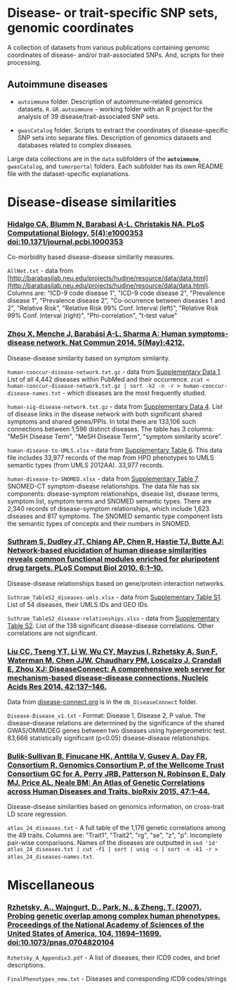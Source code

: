 Disease- or trait-specific SNP sets, genomic coordinates
========================================================

A collection of datasets from various publications containing genomic coordinates of disease- and/or trait-associated SNPs. And, scripts for their processing.

## Autoimmune diseases

- `autoimmune` folder. Description of autoimmune-related genomics datasets. `R.GR.autoimmune` - working folder with an R project for the analysis of 39 disease/trait-associated SNP sets.

- `gwasCatalog` folder. Scripts to extract the coordinates of disease-specific SNP sets into separate files. Description of genomics datasets and databases related to complex diseases.

Large data collections are in the `data` subfolders of the **`autoimmune`**, `gwasCatalog`, and `tumorportal` folders. Each subfolder has its own README file with the dataset-specific explanations.

# Disease-disease similarities

### [Hidalgo CA, Blumm N, Barabasi A-L, Christakis NA. PLoS Computational Biology, 5(4):e1000353 doi:10.1371/journal.pcbi.1000353](http://www.ploscompbiol.org/article/info%3Adoi%2F10.1371%2Fjournal.pcbi.1000353)

Co-morbidity based disease-disease similarity measures.

`AllNet.txt` - data from [http://barabasilab.neu.edu/projects/hudine/resource/data/data.html](http://barabasilab.neu.edu/projects/hudine/resource/data/data.html).  Columns are: "ICD-9 code disease 1", "ICD-9 code disease 2", "Prevalence disease 1", "Prevalence disease 2", "Co-ocurrence between diseases 1 and 2", "Relative Risk", "Relative Risk 99% Conf. Interval (left)", "Relative Risk 99% Conf. Interval (right)", "Phi-correlation", "t-test value"


### [Zhou X, Menche J, Barabási A-L, Sharma A: Human symptoms-disease network. Nat Commun 2014, 5(May):4212.](http://www.nature.com/ncomms/2014/140626/ncomms5212/full/ncomms5212.html)

Disease-disease similarity based on symptom similarity.

`human-cooccur-disease-network.txt.gz` - data from [Supplementary Data 1](http://www.nature.com/ncomms/2014/140626/ncomms5212/extref/ncomms5212-s2.txt). List of all 4,442 diseases within PubMed and their occurrence. `zcat < human-cooccur-disease-network.txt.gz | sort -k2 -n -r > human-cooccur-disease-names.txt` - which diseases are the most frequently studied.

`human-sig-disease-network.txt.gz` - data from [Supplementary Data 4](http://www.nature.com/ncomms/2014/140626/ncomms5212/extref/ncomms5212-s5.txt). List of disease links in the disease network with both significant shared symptoms and shared genes/PPIs. In total there are 133,106 such connections between 1,596 distinct diseases. The table has 3 columns: "MeSH Disease Term", "MeSH Disease Term", "symptom similarity score". 

`human-disease-to-UMLS.xlsx` - data from [Supplementary Table 6](http://www.nature.com/ncomms/2014/140626/ncomms5212/extref/ncomms5212-s7.xls). This data file includes 33,977 records of the map from HPO phenotypes to UMLS semantic types (from UMLS 2012AA). 33,977 records. 

`human-disease-to-SNOMED.xlsx` - data from [Supplementary Table 7](http://www.nature.com/ncomms/2014/140626/ncomms5212/extref/ncomms5212-s8.xls). SNOMED-CT symptom-disease relationships. The data file has six components: disease-symptom relationships, disease list, disease terms, symptom list, symptom terms and SNOMED semantic types. There are 2,340 records of disease-symptom relationships, which include 1,623 diseases and 817 symptoms. The SNOMED semantic type component lists the semantic types of concepts and their numbers in SNOMED.


### [Suthram S, Dudley JT, Chiang AP, Chen R, Hastie TJ, Butte AJ: Network-based elucidation of human disease similarities reveals common functional modules enriched for pluripotent drug targets. PLoS Comput Biol 2010, 6:1–10.](http://journals.plos.org/ploscompbiol/article?id=10.1371/journal.pcbi.1000662)

Disease-disease relationships based on gene/protein interaction networks.

`Suthram_TableS2_diseases-umls.xlsx` - data from [Supplementary Table S1](http://journals.plos.org/ploscompbiol/article/asset?unique&id=info:doi/10.1371/journal.pcbi.1000662.s004). List of 54 diseases, their UMLS IDs and GEO IDs.

`Suthram_TableS2_disease-relationships.xlsx` - data from [Supplementary Table S2](http://journals.plos.org/ploscompbiol/article/asset?unique&id=info:doi/10.1371/journal.pcbi.1000662.s005). List of the 138 significant disease-disease correlations. Other correlations are not significant.


### [Liu CC, Tseng YT, Li W, Wu CY, Mayzus I, Rzhetsky A, Sun F, Waterman M, Chen JJW, Chaudhary PM, Loscalzo J, Crandall E, Zhou XJ: DiseaseConnect: A comprehensive web server for mechanism-based disease-disease connections. Nucleic Acids Res 2014, 42:137–146.](http://www.ncbi.nlm.nih.gov/pmc/articles/PMC3865418/)

Data from [disease-connect.org](http://disease-connect.org/) is in the `db_DiseaseConnect` folder.

`Disease-Disease_v1.txt` - Format: Disease 1, Disease 2, P value. The disease-disease relations are determined by the significance of the shared GWAS/OMIM/DEG genes between two diseases using hypergeometric test. 83,666 statistically significant (p<0.05) disease-disease relationships.


### [Bulik-Sullivan B, Finucane HK, Anttila V, Gusev A, Day FR, Consortium R, Genomics Consortium P, of the Wellcome Trust Consortium GC for A, Perry JRB, Patterson N, Robinson E, Daly MJ, Price AL, Neale BM: An Atlas of Genetic Correlations across Human Diseases and Traits. bioRxiv 2015, 47:1–44.](http://www.nature.com/ng/journal/v47/n11/full/ng.3406.html#supplementary-information)

Disease-disease similarities based on genomics information, on cross-trait LD score regression.

`atlas_24_diseases.txt` - A full table of the 1,176 genetic correlations among the 49 traits. Columns are: "Trait1", "Trait2", "rg", "se", "z", "p". Incomplete pair-wise comparisons. Names of the diseases are outputted in `sed '1d' atlas_24_diseases.txt | cut -f1 | sort | uniq -c | sort -n -k1 -r > atlas_24_diseases-names.txt`.

# Miscellaneous

### [Rzhetsky, A., Wajngurt, D., Park, N., & Zheng, T. (2007). Probing genetic overlap among complex human phenotypes. Proceedings of the National Academy of Sciences of the United States of America, 104, 11694–11699. doi:10.1073/pnas.0704820104](http://www.pnas.org/content/104/28/11694.full.pdf)

`Rzhetsky_A_Appendix3.pdf` - A list of diseases, their ICD9 codes, and brief descriptions.

`FinalPhenotypes_new.txt` - Diseases and corresponding ICD9 codes/strings


